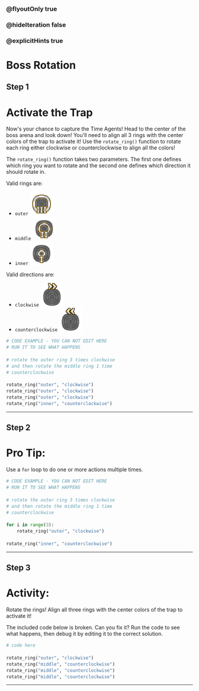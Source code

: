 ### @flyoutOnly true
### @hideIteration false
### @explicitHints true

# Boss Rotation

## Step 1
# Activate the Trap

Now's your chance to capture the Time Agents! Head to the center of the boss arena and look down! You'll need to align all 3 rings with the center colors of the trap to activate it! Use the `rotate_ring()` function to rotate each ring either clockwise or counterclockwise to align all the colors!

The `rotate_ring()` function takes two parameters. The first one defines which ring you want to rotate and the second one defines which direction it should rotate in.

Valid rings are:
- `outer` ![Outer Ring](https://raw.githubusercontent.com/ReWrite-Media/makecode/master/python/HOC2022/img/outer_ring.png "Outer Ring")
- `middle` ![Middle Ring](https://raw.githubusercontent.com/ReWrite-Media/makecode/master/python/HOC2022/img/middle_ring.png "Middle Ring")
- `inner` ![Inner Ring](https://raw.githubusercontent.com/ReWrite-Media/makecode/master/python/HOC2022/img/inner_ring.png "Inner Ring")

Valid directions are:
- `clockwise` ![Clockwise Rotation](https://raw.githubusercontent.com/ReWrite-Media/makecode/master/python/HOC2022/img/clockwise_ring.png "Outer Ring")
- `counterclockwise` ![Counterclockwise Rotation](https://raw.githubusercontent.com/ReWrite-Media/makecode/master/python/HOC2022/img/counterclockwise_ring.png "Counterclockwise Rotation")

```python
# CODE EXAMPLE - YOU CAN NOT EDIT HERE
# RUN IT TO SEE WHAT HAPPENS

# rotate the outer ring 3 times clockwise
# and then rotate the middle ring 1 time
# counterclockwise

rotate_ring("outer", "clockwise")
rotate_ring("outer", "clockwise")
rotate_ring("outer", "clockwise")
rotate_ring("inner", "counterclockwise")
```

---

## Step 2
# Pro Tip:

Use a `for` loop to do one or more actions multiple times.

```python
# CODE EXAMPLE - YOU CAN NOT EDIT HERE
# RUN IT TO SEE WHAT HAPPENS

# rotate the outer ring 3 times clockwise
# and then rotate the middle ring 1 time
# counterclockwise

for i in range(3):
    rotate_ring("outer", "clockwise")

rotate_ring("inner", "counterclockwise")
```

---

## Step 3
# Activity:

Rotate the rings! Align all three rings with the center colors of the trap to activate it!

The included code below is broken. Can you fix it? Run the code to see what happens, then debug it by editing it to the correct solution.

```python
# code here

rotate_ring("outer", "clockwise")
rotate_ring("middle", "counterclockwise")
rotate_ring("middle", "counterclockwise")
rotate_ring("middle", "counterclockwise")
```

---

